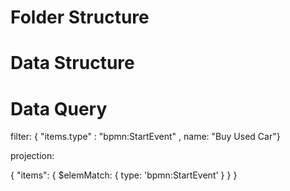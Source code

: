 
# Folder Structure



# Data Structure

# Data Query

filter:
{ "items.type" : "bpmn:StartEvent"  , name: "Buy Used Car"} 

projection:

{ "items": { $elemMatch: { type: 'bpmn:StartEvent' } } }